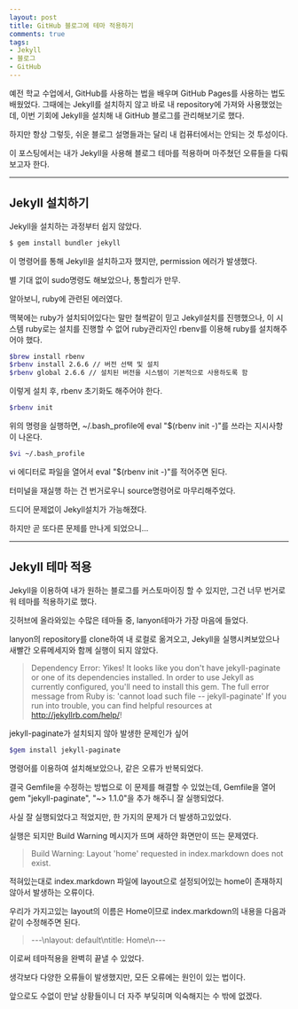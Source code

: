 ```yaml
---
layout: post
title: GitHub 블로그에 테마 적용하기
comments: true
tags:
- Jekyll
- 블로그
- GitHub
---
```


예전 학교 수업에서, GitHub를 사용하는 법을 배우며 GitHub Pages를 사용하는 법도 배웠었다. 그때에는 Jekyll를 설치하지 않고 바로 내 repository에 가져와 사용했었는데, 이번 기회에 Jekyll을 설치해 내 GitHub 블로그를 관리해보기로 했다.

하지만 항상 그렇듯, 쉬운 블로그 설명들과는 달리 내 컴퓨터에서는 안되는 것 투성이다.

이 포스팅에서는 내가 Jekyll을 사용해 블로그 테마를 적용하며 마주쳤던 오류들을 다뤄보고자 한다.

-------

## Jekyll 설치하기<br/>
Jekyll을 설치하는 과정부터 쉽지 않았다.
```bash
$ gem install bundler jekyll
```
이 명령어를 통해 Jekyll을 설치하고자 했지만, permission 에러가 발생했다.

별 기대 없이 sudo명령도 해보았으나, 통할리가 만무.

알아보니, ruby에 관련된 에러였다.

맥북에는 ruby가 설치되어있다는 말만 철썩같이 믿고 Jekyll설치를 진행했으나, 이 시스템 ruby로는 설치를 진행할 수 없어 ruby관리자인 rbenv를 이용해 ruby를 설치해주어야 했다.

```bash
$brew install rbenv
$rbenv install 2.6.6 // 버전 선택 및 설치
$rbenv global 2.6.6 // 설치된 버전을 시스템이 기본적으로 사용하도록 함
```
이렇게 설치 후, rbenv 초기화도 해주어야 한다.
```bash
$rbenv init
```
위의 명령을 실행하면, ~/.bash_profile에 eval "$(rbenv init -)"를 쓰라는 지시사항이 나온다.

```bash
$vi ~/.bash_profile
```
vi 에디터로 파일을 열어서 eval "$(rbenv init -)"를 적어주면 된다.

터미널을 재실행 하는 건 번거로우니 source명령어로 마무리해주었다.

드디어 문제없이 Jekyll설치가 가능해졌다.

하지만 곧 또다른 문제를 만나게 되었으니...

------

## Jekyll 테마 적용

Jekyll을 이용하여 내가 원하는 블로그를 커스토마이징 할 수 있지만, 그건 너무 번거로워 테마를 적용하기로 했다.

깃허브에 올라와있는 수많은 테마들 중, lanyon테마가 가장 마음에 들었다.

lanyon의 repository를 clone하여 내 로컬로 옮겨오고, Jekyll을 실행시켜보았으나 새빨간 오류메세지와 함께 실행이 되지 않았다.

>Dependency Error: Yikes! It looks like you don't have jekyll-paginate or one of its dependencies installed. In order to use Jekyll as currently configured, you'll need to install this gem. The full error message from Ruby is: 'cannot load such file -- jekyll-paginate' If you run into trouble, you can find helpful resources at http://jekyllrb.com/help/!

jekyll-paginate가 설치되지 않아 발생한 문제인가 싶어
```bash
$gem install jekyll-paginate
```
명령어를 이용하여 설치해보았으나, 같은 오류가 반복되었다.

결국 Gemfile을 수정하는 방법으로 이 문제를 해결할 수 있었는데, Gemfile을 열어 gem "jekyll-paginate", "~> 1.1.0"을 추가 해주니 잘 실행되었다.

사실 잘 실행되었다고 적었지만, 한 가지의 문제가 더 발생하고있었다. 

실행은 되지만 Build Warning 메시지가 뜨며 새하얀 화면만이 뜨는 문제였다.
>Build Warning: Layout 'home' requested in index.markdown does not exist.

적혀있는대로 index.markdown 파일에 layout으로 설정되어있는 home이 존재하지 않아서 발생하는 오류이다. 

우리가 가지고있는 layout의 이름은 Home이므로 index.markdown의 내용을 다음과 같이 수정해주면 된다.
>---\nlayout: default\ntitle: Home\n---

이로써 테마적용을 완벽히 끝낼 수 있었다. 

생각보다 다양한 오류들이 발생했지만, 모든 오류에는 원인이 있는 법이다. 

앞으로도 수없이 만날 상황들이니 더 자주 부딪히며 익숙해지는 수 밖에 없겠다.
